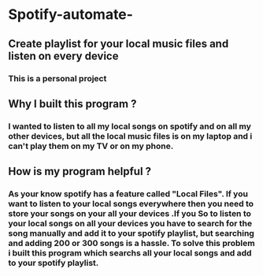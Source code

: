 # Spotify-automate-

## Create playlist for your local music files and listen on every device

### This is a personal project

## Why I built this program ?

### I wanted to listen to all my local songs on spotify and on all my other devices, but all the local music files is on my laptop and i can't play them on my TV or on my phone.

## How is my program helpful ?

### As your know spotify has a feature called "Local Files". If you want to listen to your local songs everywhere then you need to store your songs on your all your devices .If you So to listen to your local songs on all your devices you have to search for the song manually and add it to your spotify playlist, but searching and adding 200 or 300 songs is a hassle. To solve this problem i built this program which searchs all your local songs and add to your spotify playlist.
